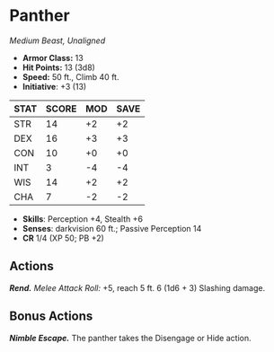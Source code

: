 # Panther

*Medium Beast, Unaligned*

- **Armor Class:** 13
- **Hit Points:** 13 (3d8)
- **Speed:** 50 ft., Climb 40 ft.
- **Initiative**: +3 (13)

|STAT|SCORE|MOD|SAVE|
| --- | --- | --- | ---- |
| STR | 14 | +2 | +2 |
| DEX | 16 | +3 | +3 |
| CON | 10 | +0 | +0 |
| INT | 3 | -4 | -4 |
| WIS | 14 | +2 | +2 |
| CHA | 7 | -2 | -2 |

- **Skills**: Perception +4, Stealth +6
- **Senses**: darkvision 60 ft.; Passive Perception 14
- **CR** 1/4 (XP 50; PB +2)

## Actions

***Rend.*** *Melee Attack Roll:* +5, reach 5 ft. 6 (1d6 + 3) Slashing damage.


## Bonus Actions

***Nimble Escape.*** The panther takes the Disengage or Hide action.

